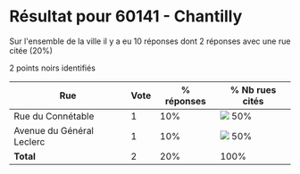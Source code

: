 # Résultat pour 60141 - Chantilly

Sur l'ensemble de la ville il y a eu 10 réponses dont 2 réponses avec une rue citée (20%)

2 points noirs identifiés

| Rue | Vote | % réponses | % Nb rues cités|
|-----|------|------------|----------------|
| Rue du Connétable | 1 | 10% | <img src="../../img/bar_50.gif" />&nbsp;50%|
| Avenue du Général Leclerc | 1 | 10% | <img src="../../img/bar_50.gif" />&nbsp;50%|
| **Total** | 2 | 20% | 100%|
